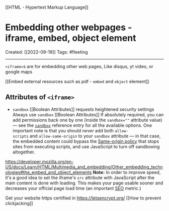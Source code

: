 [[HTML - Hypertext Markup Language]]

# Embedding other webpages - iframe, embed, object element
Created:  [[2022-09-19]]
Tags: #fleeting 

---
`<iframe>`s are for embedding other web pages, 
Like disqus, yt video, or google maps

[[Embed external resources such as pdf - `embed` and `object` element]]



## Attributes of `<iframe>`
 - `sandbox` [[Boolean Attributes]] requests heightened security settings
Always use `sandbox` [[Boolean Attributes]]
If absolutely required, you can add permissions back one by one (inside the `sandbox=""` attribute value) — see the [`sandbox`](https://developer.mozilla.org/en-US/docs/Web/HTML/Element/iframe#attr-sandbox) reference entry for all the available options.
One important note is that you should _never_ add both `allow-scripts` and `allow-same-origin` to your `sandbox` attribute — in that case, the embedded content could bypass the [Same-origin policy](https://developer.mozilla.org/en-US/docs/Glossary/Same-origin_policy) that stops sites from executing scripts, and use JavaScript to turn off sandboxing altogether.


https://developer.mozilla.org/en-US/docs/Learn/HTML/Multimedia_and_embedding/Other_embedding_technologies#the_embed_and_object_elements
**Note:** In order to improve speed, it's a good idea to set the iframe's `src` attribute with JavaScript after the main content is done with loading. This makes your page usable sooner and decreases your official page load time (an important [SEO](https://developer.mozilla.org/en-US/docs/Glossary/SEO) metric.)




Get your website https certified in https://letsencrypt.org/
[[How to prevent clickjacking]]









